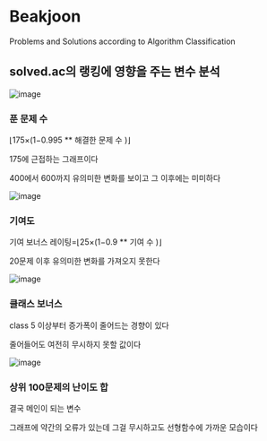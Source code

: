 # Beakjoon

Problems and Solutions according to Algorithm Classification



## solved.ac의 랭킹에 영향을 주는 변수 분석

![image](https://github.com/user-attachments/assets/3db26cda-c9e9-4a76-ad01-169a8b318111)

### 푼 문제 수 
⌊175×(1−0.995 **
해결한 문제 수
 )⌋
 
175에 근접하는 그래프이다

400에서 600까지 유의미한 변화를 보이고 그 이후에는 미미하다

![image](https://github.com/user-attachments/assets/33d69682-b42d-425f-a99f-9d531476a304)
### 기여도
기여 보너스 레이팅=⌊25×(1−0.9 **
기여 수
 )⌋

 20문제 이후 유의미한 변화를 가져오지 못한다

 ![image](https://github.com/user-attachments/assets/fc4062bd-2c81-4574-b6a2-6e3f6bdfd407)
 ### 클래스 보너스
 class 5 이상부터 증가폭이 줄어드는 경향이 있다

 줄어들어도 여전히 무시하지 못할 값이다

 ![image](https://github.com/user-attachments/assets/c73528ba-d396-4348-a880-c5104e940950)

 ### 상위 100문제의 난이도 합
 결국 메인이 되는 변수

 그래프에 약간의 오류가 있는데 그걸 무시하고도 선형함수에 가까운 모습이다



